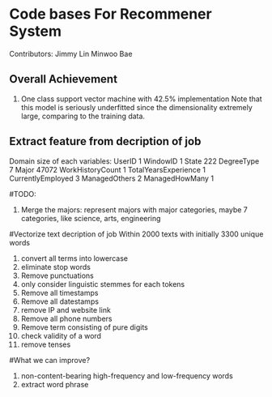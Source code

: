Code bases For Recommener System
========================

Contributors: 
    Jimmy Lin 
    Minwoo Bae
	

Overall Achievement
----------
1. One class support vector machine with 42.5% implementation
Note that this model is seriously underfitted since the dimensionality
extremely large, comparing to the training data.

Extract feature from decription of job
----------
Domain size of each variables: 
   UserID 1
   WindowID 1
   State 222
   DegreeType 7
   Major 47072
   WorkHistoryCount 1
   TotalYearsExperience 1
   CurrentlyEmployed 3
   ManagedOthers 2
   ManagedHowMany 1

#TODO:
1. Merge the majors: represent majors with major categories, maybe 7
   categories, like science, arts, engineering

#Vectorize text decription of job
Within 2000 texts with initially 3300 unique words

1. convert all terms into lowercase
2. eliminate stop words
3. Remove punctuations
4. only consider linguistic stemmes for each tokens
5. Remove all timestamps 
6. Remove all datestamps
8. remove IP and website link
9. Remove all phone numbers
10. Remove term consisting of pure digits
11. check validity of a word
12. remove tenses


#What we can improve?
1. non-content-bearing high-frequency and low-frequency words 
2. extract word phrase
